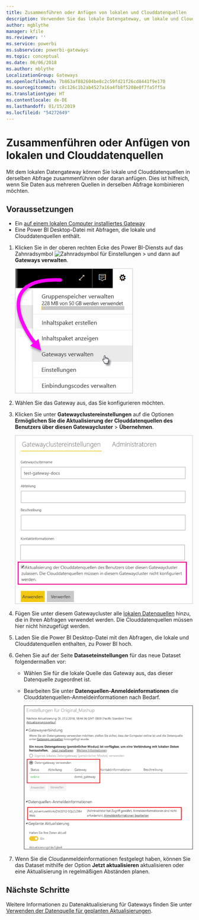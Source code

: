 ```yaml
---
title: Zusammenführen oder Anfügen von lokalen und Clouddatenquellen
description: Verwenden Sie das lokale Datengateway, um lokale und Clouddatenquellen in derselben Abfrage zusammenzuführen oder daran anzufügen.
author: mgblythe
manager: kfile
ms.reviewer: ''
ms.service: powerbi
ms.subservice: powerbi-gateways
ms.topic: conceptual
ms.date: 06/06/2018
ms.author: mblythe
LocalizationGroup: Gateways
ms.openlocfilehash: 7b863af882604be8c2c59fd21f26cd8441f9e170
ms.sourcegitcommit: c8c126c1b2ab4527a16a4fb8f5208e0f7fa5ff5a
ms.translationtype: HT
ms.contentlocale: de-DE
ms.lasthandoff: 01/15/2019
ms.locfileid: "54272649"
---
```

# <a name="merge-or-append-on-premises-and-cloud-data-sources"></a>Zusammenführen oder Anfügen von lokalen und Clouddatenquellen

Mit dem lokalen Datengateway können Sie lokale und Clouddatenquellen in derselben Abfrage zusammenführen oder daran anfügen. Dies ist hilfreich, wenn Sie Daten aus mehreren Quellen in derselben Abfrage kombinieren möchten.

## <a name="prerequisites"></a>Voraussetzungen

- Ein [auf einem lokalen Computer installiertes Gateway](service-gateway-install.md)
- Eine Power BI Desktop-Datei mit Abfragen, die lokale und Clouddatenquellen enthält.

1. Klicken Sie in der oberen rechten Ecke des Power BI-Diensts auf das Zahnradsymbol ![Zahnradsymbol für Einstellungen](media/service-gateway-mashup-on-premises-cloud/icon-gear.png) >  und dann auf **Gateways verwalten**.

    ![Gateways verwalten](media/service-gateway-mashup-on-premises-cloud/manage-gateways.png)

2. Wählen Sie das Gateway aus, das Sie konfigurieren möchten.

3. Klicken Sie unter **Gatewayclustereinstellungen** auf die Optionen **Ermöglichen Sie die Aktualisierung der Clouddatenquellen des Benutzers über diesen Gatewaycluster** > **Übernehmen**.

    ![Über dieses Gatewaycluster aktualisieren](media/service-gateway-mashup-on-premises-cloud/refresh-gateway-cluster.png)

4. Fügen Sie unter diesem Gatewaycluster alle [lokalen Datenquellen](service-gateway-enterprise-manage-scheduled-refresh.md#add-a-data-source) hinzu, die in Ihren Abfragen verwendet werden. Die Clouddatenquellen müssen hier nicht hinzugefügt werden.

5. Laden Sie die Power BI Desktop-Datei mit den Abfragen, die lokale und Clouddatenquellen enthalten, zu Power BI hoch.

6. Gehen Sie auf der Seite **Dataseteinstellungen** für das neue Dataset folgendermaßen vor:

   - Wählen Sie für die lokale Quelle das Gateway aus, das dieser Datenquelle zugeordnet ist.

   - Bearbeiten Sie unter **Datenquellen-Anmeldeinformationen** die Clouddatenquellen-Anmeldeinformationen nach Bedarf.

     ![Dataseteinstellungen](media/service-gateway-mashup-on-premises-cloud/dataset-settings.png)

7. Wenn Sie die Cloudanmeldeinformationen festgelegt haben, können Sie das Dataset mithilfe der Option **Jetzt aktualisieren** aktualisieren oder eine Aktualisierung in regelmäßigen Abständen planen.


## <a name="next-steps"></a>Nächste Schritte

Weitere Informationen zu Datenaktualisierung für Gateways finden Sie unter [Verwenden der Datenquelle für geplanten Aktualisierungen](service-gateway-enterprise-manage-scheduled-refresh.md#using-the-data-source-for-scheduled-refresh).